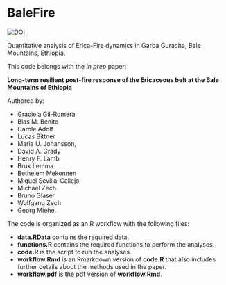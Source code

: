 # BaleFire



[![DOI](https://zenodo.org/badge/162700150.svg)](https://zenodo.org/badge/latestdoi/162700150)



Quantitative analysis of Erica-Fire dynamics in Garba Guracha, Bale Mountains, Ethiopia.

This code belongs with the *in prep* paper:

**Long-term resilient post-fire response of the Ericaceous belt at the Bale Mountains of Ethiopia**

Authored by:

+  Graciela Gil-Romera
+  Blas M. Benito
+  Carole Adolf
+  Lucas Bittner
+  Maria U. Johansson,
+  David A. Grady
+  Henry F. Lamb
+  Bruk Lemma
+  Bethelem Mekonnen
+  Miguel Sevilla-Callejo
+  Michael Zech
+  Bruno Glaser
+  Wolfgang Zech
+  Georg Miehe.

The code is organized as an R workflow with the following files:

+  **data.RData** contains the required data.
+  **functions.R** contains the required functions to perform the analyses.
+  **code.R** is the script to run the analyses.
+  **workflow.Rmd** is an Rmarkdown version of **code.R** that also includes further details about the methods used in the paper.
+  **workflow.pdf** is the pdf version of **workflow.Rmd**.
